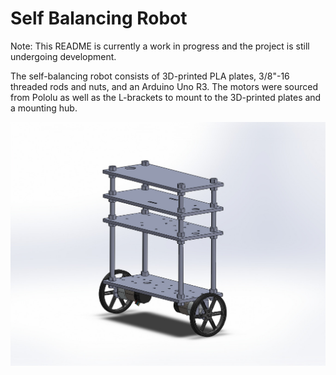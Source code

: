 # Self Balancing Robot

 Note: This README is currently a work in progress and the project is still undergoing development.

The self-balancing robot consists of 3D-printed PLA plates, 3/8"-16 threaded rods and nuts, and an Arduino Uno R3. The motors were sourced from Pololu as well as the L-brackets to mount to the 3D-printed plates and a mounting hub.

![alt text](asm-1.JPG)